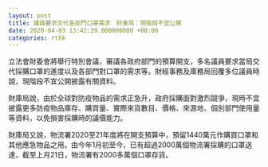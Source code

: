 ```yaml
---
layout: post
title: 議員要求交代各部門口罩需求　財庫局：現階段不宜公開
date: 2020-04-03 13:42:29.000000000 +08:00
categories: rthk
---
```


立法會財委會將舉行特別會議，審議各政府部門的預算開支，多名議員要求當局交代採購口罩的進度以及各部門對口罩的需求等。財經事務及庫務局回覆多位議員時說，現階段不宜公開披露有關資料。

財庫局說，由於全球對防疫物品的需求正急升，政府採購面對激烈競爭，現時不宜披露更多防疫物品庫存、購買量、實際來貨數目、價格、來源地、個別部門使用量等資料，以免損害採購時的議價能力。

財庫局又說，物流署2020至21年度將在開支預算中，預留1440萬元作購買口罩和其他應急物品之用。由今年1月初至今，已有超過2000萬個物流署採購的口罩送達，截至上月21日，物流署有2000多萬個口罩存貨。
